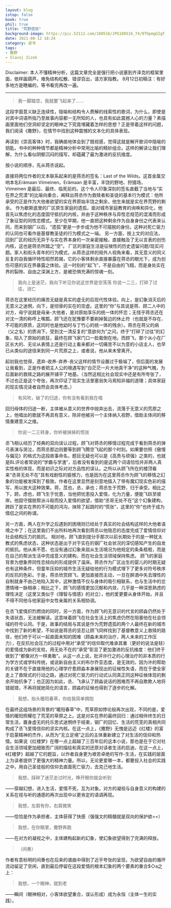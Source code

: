 ```yaml
---
layout: blog
istop: false
book: true
phil: true
title: "荒野遗孤"
background-image: https://pic.52112.com/180516/JPG180516_74/0TOpmgGIgF_small.jpg
date: 2021-08-12 18:24
category: 读书
tags:
- 撒野
- Slavoj Zizek
---
```


Disclaimer: 本人不懂精神分析，这篇文章完全是强行把小说塞到齐泽克的框架里面，依样画葫芦，难免结构松散、错谬百出，请方家指教。
8月12日初稿注：有好多地方是瞎编的，等书看完再改一遍。

_____

> 我一脚踏空，我就要飞起来了……

这段字面意义缺乏连续性，隐喻和结构令人费解的线索性的歌词，为什么，即使是对其中词语所指乃至故事内容都一无所知的人，也具有如此震撼人心的力量？素描画里面他们空洞却坚定的眼神之下究竟埋藏着怎样的思想？正是带着这样的问题，我们阅读《撒野》，在情节中找到这种震憾的文本化的具体表现。

再读到《崇高客体》时，我确凿地体会到了既视感，觉得这就是解开歌词中隐喻的钥匙，书中的种种情节都是精神分析中常用比喻的精妙组合。这样的解读让我们理解，为什么看似阴郁沉闷的描写，却蕴藏了最为激进的反抗维度。

按小说的顺序，先从蒋丞说起。

直接将两位作者的文本联系起来的是蒋丞的签名：Last of the Wilds。这首金属交响本名Erämaan Viimeinen，Erämaan 是丰富，丰饶的野地、狩猎场，Viimeinen 是最后、最终、临死前的。这个令人印象深刻的签名直截了当地与“实在界之荒漠”的比喻向重合，阐释出蒋丞作为救赎者和圣徒的基本行为模式：他所承受的正是作为大他者欲望的实在界原始丰饶之剩余，他生来就是实在界荒野的剩余。 作为歇斯底里的厂区原生家庭的遗孤，面对城市家庭教育的询唤和异化，他首先以焦虑化的态度固守抵抗的内核，并由于这种秩序与异性恋规范的混淆而形成了象征型的同性恋模式。至少在早期，他一直把这种剩余作为自身身份之代表来认同，而来到钢厂以后，“遗孤”更是一步步成为他不可摆脱的身份。这种对死亡驱力的认同也可看作是基督教圣徒的行为模式之一端。 另一方面，按上文的对应法，回到厂区的经历无异于与实在界本身的一次亲密接触，直接触及了无以言表的创伤内核，这也是蒋丞所踏之“空”。 厂区的家庭生活是征候性的历史遗留问题/现实问题。家人和街头青年的行为模式，从蒋丞这样的局外人视角来看，其无意义的同义反复的自我循环特性昭然若揭，它的小客体剩余直接暴露在蒋丞的眼光下，成为创伤可感的实在界暴露之体验。这一时刻的“起飞”，不是自由的飞翔，而是身处实在界的裂隙、自由之深渊上方，是被恐惧充满的惊魂一刻。

> 我向上是迷茫，我向下听见你说这世界是空荡荡
> 你说一二三，打碎了过往，消亡

蒋丞在这里经历的痛苦无疑是真实的虚无的后现代性体验。向上，是幻象消灭后的无意义之迷惘，向下，是彻骨的实在的空虚。这里的“你”与其说是蒋、顾二人中的对方，毋宁说就是母亲-大他者，是对原始享乐的统一体的怀恋；无怪乎蒋丞还在对沈一清的称呼上嘴瓢，顾飞还在犹豫要不要剃掉鬓边的休止符（也就是不存在、不可能的原质，这同时也是他幼时与丁竹心的统一体的残余）。蒋丞在蒋父的病（父之名）的质询下，受到沈一清反复的“意欲何为”之问，终于“打碎了过往”的幻象，陷入了原始的疯狂，最终在顾飞家门口一脸栽倒在地。而顾飞，那个从小在厂区长大的、无论从表情上还是行动上看来都对一切痛苦不以为意的小店主人，也早已从类似的途径来到同一片荒原之上，或者说，他从来未曾离开。

起初我也觉得，遗弃-收养-弃养-丧父这样的情节设置过于极端了，但后面的发展让我看到，正是作者把主人公的境遇写到“白茫茫一片大地真干净”的这种气魄，为后面新的救赎之路的展开铺平了地基。（当然这相比社会现实中还是有所夸张了，不过也正是这个夸张，再次印证了现实生活里塞翁失马焉知非福的道理；具体家庭的现实情况读者自然会具体考虑。）

> 有风吹，破了的归途，你有没有看到我在唱

回归母体的归途一断，主体被从意义的世界中抛弃出去，流落于无意义的荒原之上，他唱出的歌就不再具有意义，除非他被另一个主体纳入视野，借助主体间的移情重建意义之维。

> 你说一二三转身，你听被抹掉的慌张

丞飞相认经历了经典的双向误认过程。顾飞对蒋丞的移情过程完成于看到蒋丞的弹弓表演与哭泣，而蒋丞那边则要等到顾飞腾空飞起的那个时刻。如果要仿照《傲慢与偏见》的格式为这段故事命名，题目无疑也可以是《高贵与顽强》之类的，也就是BL评论者常说的“学霸与学渣”，后者没有看到的是这两个词语恰恰并非两人真实性格的体现，而是初识之际对对方品性的误认。之所以从顾飞所在的楼顶看来“丞哥无处不在”具有戏剧性的振憾力，也是因为在这里蒋丞作为顾飞的移情之幻象的功能被发挥到了极致。作者在这里显然是刻意地插入了带有魔幻现实色彩的描写，用以放大这种效果。蒋，苽也，丞，承也；蒋丞生于荒野，归于承受。相比之下，顾，虑也，顾飞生于忧患，当他把忧患投入爱情，化为力量，便能飞跃至彼岸。他固守摆脱帮派斗殴而投入爱情的欲望，借助“丞哥无处不在”这个幻象建构，跨跃了是实在界的不可能的鸿沟，抹除了起跳时的“慌张”，这里的“你”也终于成为情侣之间的称谓。

另一方面，两人在升学之后遇到的困境则已经处于真实的社会结构这样的大他者语境之中了；在这里我们不出所料地再次看到蒋丞以他隐忍的态度完成了爱情信仰对社会结构压力的抵抗。 相对地，顾飞直到提分手那次以前长期处于的是一种犹太教式的焦虑状态，这种状态是出于对于实在的钢厂社会状况的深切感知产生的自发的抵抗。他从来不愿、也没有通过幻象来屈从生活境况为他规定的条条框框，而是在自己的帮派生活中完成意义的建构，而在社会生活领域保持焦虑。 顾飞的家庭背景为想象界同性恋倾向的形成提供了温床。蒋丞作为厂区出生的婴儿的时期无疑也有这种条件，但童年压抑的城市生活无疑给他的行为模式埋下了更多对符号秩序的反抗的色彩。于是，蒋丞欣赏顾飞，更加直接而主动，一旦在醉酒中失去理性的自制就身不由己地陷入其中，这种激情不仅与身体的吸引相联系，也与生活中的忿懑情绪一脉相承；相比之下，顾飞的感情更加沉郁和内敛，几乎是一种深思熟虑的理性决定（这里又类似于《理智与情感》的对立），他的爱更要从身体开始，并且不得不同他与他家庭中女性亲属的关系相协调。

在丞飞爱情炽烈燃烧的同时，另一方面，作为顾飞的无意识的代言的顾淼仍然处于失语状态，无法被解读。这意味着顾飞在社会生活上的焦虑仍然在阻塞他在社会领域的符号认同。于是，故事的结局与其说是作为荒野遗孤的两个人最终在新的城市中找到了新的希望，不如说是蒋丞的坚忍让顾飞同样找到了基督教意义上救赎的路径，他们终于可以一起直面未知的困难（顾淼未来的治疗，两人未来的工作压力），在反抗社会压力的过程中用对“承受”的信仰取代难承其重（更好的说法是轻）的爱情成为新的支柱，用无处不在的“承受”彰显了更加激进的反抗维度：他们终于做到了“都像对方一样勇敢”。从这一点上说，批评许行之的心理治疗的非本质的行为学方式或学科传统，或说新自由主义的布尔乔亚态度，是无效的，因为许的帮助的关键不在于直接用他的心理学疗愈顾淼本身展现出的征候性失语，而在于使全家走上了救赎式的行动之路，通过对死亡驱力的行动式认同真正同这种征候体现的剩余开始抗争了；也正因为如此，丞、飞承认了顾淼说话的困难而不再自欺欺人地将错就错，不再将就她简化的语言，顾淼的征候也得到了逐步的化解。

> 我想，抬头暖阳春草，你给我简单拥抱

在最终这组场景的背景的“暖阳春草”中，荒草原如悖论般再次出现，不同的是，爱情的暖阳照耀在了荒芜的草原之上。这是对实在界的最终回归：通过相伴终生的日常生活，置身虚无的托乐思式迷惘终于结束，钢厂的回忆、生活的荒芜的真相共同构成了丞飞爱情信仰的坚实内核。在这一点上，《撒野》无愧是远迈《红楼》的富于启蒙精神的杰作，从而为“无立足境”之后的主体重新建立了对生活的信仰和热情。如果说《红楼梦》在哪一点上超越了三百年后的这本小说，那也是在于它对社会生活领域更加细致而广阔的描绘和真实的还原对读者生活的启迪，在这一点上，《红楼梦》超越了它的题旨，以作者自身更为艰苦卓绝的写作-生活，在实践的层面上为读者提供了更强大的精神力量。所以，无论更爱哪一本，都要投入社会的实践之中，用自己圣徒般的信仰去直面死亡驱力，去克己地生活。

> 我想，踩碎了迷茫走过时光，睁开眼你就会听到

——穿越幻想，进入生活，爱情不死，互为对象。对方的凝视与自身意义的构建的关系在视与听的通感的再次出现中以更肯定的语调再现。

> 我想，左肩有你，右肩微笑

——恰恰是作为承担者，主体获得了快感（强强文的精髓就是双向的保护欲==）

> 我想，在你眼里，撒野奔跑

——在对方的凝视之中，主体建构起新的幻象，使幻象欲望得到了完满的释放。

> （间奏）

作者有意标明的间奏也在后来的谱曲中得到了近乎夸张的呈现，为欲望自由的循环流动留足了空闲，直到最后停留在这段爱情的根本幻象的两个要素的重合$◇a之上：

> 我想，一个眼神，就到老

——瞬间（眼神相对，小客体欲望重合，误认形成）成为永恒（主体一生的实践）。

